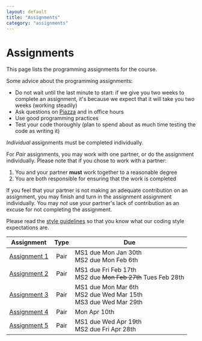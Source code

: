 ```yaml
---
layout: default
title: "Assignments"
category: "assignments"
---
```


# Assignments

This page lists the programming assignments for the course.

Some advice about the programming assignments:

* Do not wait until the last minute to start: if we give you two weeks
  to complete an assignment, it's because we expect that it will take you
  two weeks (working steadily)
* Ask questions on [Piazza](https://piazza.com/jhu/fall2022/601229) and in office hours
* Use good programming practices
* Test your code thoroughly (plan to spend about as much time testing the code as writing it)

*Individual* assignments must be completed individually.

For *Pair* assignments, you may work with one partner, or do the assignment individually.
Please note that if you chose to work with a partner:

1. You and your partner **must** work together to a reasonable degree
2. You are both responsible for ensuring that the work is completed

If you feel that your partner is not making an adequate contribution on an
assignment, you may finish and turn in the assignment assignment individually.
You may *not* use your partner's lack of contribution as an excuse for not
completing the assignment.

Please read the [style guidelines](assign/style.html) so that you know what our coding style expectations are.

Assignment | Type | Due
---------- | :--: | ---
[Assignment 1](assign/assign01.html) | Pair | MS1 due Mon Jan 30th<br>MS2 due Mon Feb 6th
[Assignment 2](assign/assign02.html) | Pair | MS1 due Fri Feb 17th<br>MS2 due <strike>Mon Feb 27th</strike> Tues Feb 28th
[Assignment 3](assign/assign03.html) | Pair | MS1 due Mon Mar 6th<br>MS2 due Wed Mar 15th<br>MS3 due Wed Mar 29th
[Assignment 4](assign/assign04.html) | Pair | Mon Apr 10th
[Assignment 5](assign/assign05.html) | Pair | MS1 due Wed Apr 19th<br>MS2 due Fri Apr 28th
